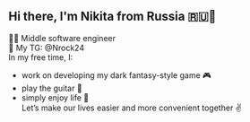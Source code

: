 ## Hi there, I'm Nikita from Russia 🇷🇺👋

👨‍💻 Middle software engineer<br/>
💬 My TG: @Nrock24 <br/>
In my free time, I: <br/>
 - work on developing my dark fantasy-style game 🎮<br/>
 - play the guitar 🎸<br/>
 - simply enjoy life 🌊<br/>
Let’s make our lives easier and more convenient together ✌️<br/>

<!--
**Alchosamurai/Alchosamurai** is a ✨ _special_ ✨ repository because its `README.md` (this file) appears on your GitHub profile.

Here are some ideas to get you started:

- 🔭 I’m currently working on ...
- 🌱 I’m 🌊 learning ...
- 👯 I’m looking to collaborate on ...
- 🤔 I’m looking for help with ...
- 💬 Ask me about ...
- 📫 How to reach me: ...
- 😄 Pronouns: ...
- ⚡ Fun fact: ...
-->

